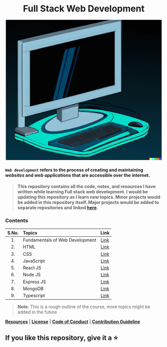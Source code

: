 <div align="center">

# Full Stack Web Development

<img src="./DALL_E_Generated.png" width="500" height="450" alt="DALL-E Generated Image of a old computer" />

</div>

#### `Web development` refers to the process of creating and maintaining *websites* and *web applications* that are accessible over the internet. 

> #### This repository contains all the code, notes, and resources I have written while learning Full stack web development. I would be updating this repository as I learn new topics. Minor projects would be added in this repository itself. Major projects would be added to separate repositories and linked [here](./Extras/Projects.md).

### Contents

| S.No. | Topics | Link |
| :---: | :--- | :---: |
| 1. | Fundamentals of Web Development | [Link](./01_Web%20Dev%20Fundamentals/Readme.md) |
| 2. | HTML | [Link](./02_HTML/) |
| 3. | CSS | [Link](./03_CSS/) |
| 4. | JavaScript | [Link](./04_JS/) |
| 5. | React JS | [Link](./05_REACT/) |
| 6. | Node JS | [Link](./06_NODE_JS/) |
| 7. | Express JS | [Link](./07_EXPRESS_JS/) |
| 8. | MongoDB | [Link](./08_MONGO_DB/) |
| 9. | Typescript | [Link](./09_TS/) |

> **Note**: This is a rough outline of the course, more topics might be added in the future

**[Resources](./Extras/Resource.md)** | **[License](./Extras/LICENSE)** | **[Code of Conduct](./Extras/CODE_OF_CONDUCT.md)** | **[Contribution Guideline](./Extras/CONTRIBUTING.md)**
## If you like this repository, give it a ⭐️
